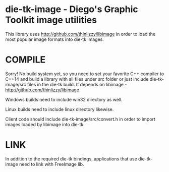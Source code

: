 # die-tk-image - Diego's Graphic Toolkit image utilities
This library uses http://github.com/thinlizzy/libimage in order to load the most popular image formats into die-tk images.

# COMPILE
Sorry! No build system yet, so you need to set your favorite C++ compiler to C++14 and build a library with all files under src folder or just include die-tk-image/src files in the die-tk build. It depends on libimage - http://github.com/thinlizzy/libimage

Windows builds need to include win32 directory as well.

Linux builds need to include linux directory likewise.

Client code should include die-tk-image/src/convert.h in order to import images loaded by libimage into die-tk.

# LINK
In addition to the required die-tk bindings, applications that use die-tk-image need to link with FreeImage lib.

